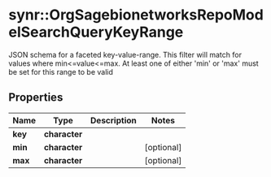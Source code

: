 # synr::OrgSagebionetworksRepoModelSearchQueryKeyRange

JSON schema for a faceted key-value-range. This filter will match for values where min<=value<=max. At least one of either 'min' or 'max' must be set for this range to be valid

## Properties
Name | Type | Description | Notes
------------ | ------------- | ------------- | -------------
**key** | **character** |  | 
**min** | **character** |  | [optional] 
**max** | **character** |  | [optional] 


